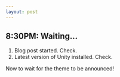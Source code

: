 ```yaml
---
layout: post
---
```


8:30PM: Waiting...
------------------

1. Blog post started. Check.
2. Latest version of Unity installed. Check.

Now to wait for the theme to be announced!
